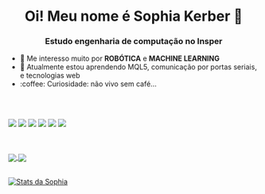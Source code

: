 <strong>
<h1 align="center"> Oi! Meu nome é Sophia Kerber 👋 </h1>
<h3 align="center"> Estudo engenharia de computação no Insper </h3>
</strong>

<ul>
  <li>🤖 Me interesso muito por <strong>ROBÓTICA</strong> e <strong>MACHINE LEARNING</strong></li>
  <li>🧠 Atualmente estou aprendendo MQL5, comunicação por portas seriais, e tecnologias web</li>
  <li>:coffee: Curiosidade: não vivo sem café...</li>
</ul>

<br />
<br />

![](https://img.shields.io/badge/-Python-informational?style=flat&logo=python&logoColor=white&color=79DAFA)
![](https://img.shields.io/badge/-Java-informational?style=flat&logo=java&logoColor=white&color=79DAFA)
![](https://img.shields.io/badge/-Flutter-informational?style=flat&logo=flutter&logoColor=white&color=79DAFA)
![](https://img.shields.io/badge/-HTML-informational?style=flat&logo=html5&logoColor=white&color=79DAFA)
![](https://img.shields.io/badge/-CSS-informational?style=flat&logo=css3&logoColor=white&color=79DAFA)
![](https://img.shields.io/badge/-MySQL-informational?style=flat&logo=mySQL&logoColor=white&color=79DAFA)

<br />
<br />

<a href="https://github.com/sophiaks/TechWeb_Projeto1">
  <img align="center" src="https://github-readme-stats.vercel.app/api/pin/?username=sophiaks&repo=TechWeb_Projeto1" />
</a>

<a href="https://github.com/sophiaks/CamadaFisica">
  <img align="center" src="https://github-readme-stats.vercel.app/api/pin/?username=sophiaks&repo=CamadaFisica" />
</a>

<br />
<br />

[![Stats da Sophia](https://github-readme-stats.vercel.app/api?username=sophiaks&count_private=true&show_icons=true&theme=dracula)](https://github.com/sophiaks/sophiaks)

